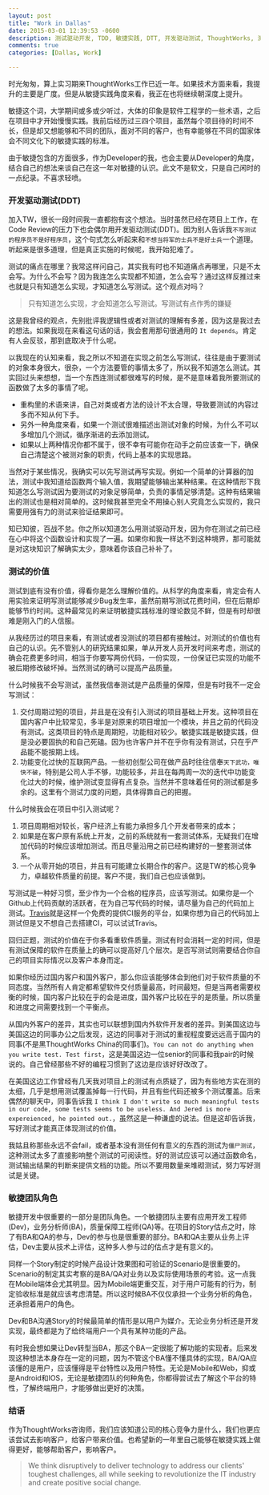 ```yaml
---
layout: post
title: "Work in Dallas"
date: 2015-03-01 12:39:53 -0600
description: 测试驱动开发, TDD, 敏捷实践, DTT, 开发驱动测试, ThoughtWorks, 测试的价值
comments: true
categories: [Dallas, Work]

---
```


时光匆匆，算上实习期来ThoughtWorks工作已近一年。如果技术方面来看，我提升的主要是广度。但是从敏捷实践角度来看，我正在也将继续朝深度上提升。

敏捷这个词，大学期间或多或少听过，大体的印象是软件工程学的一些术语，之后在项目中才开始慢慢实践。我前后经历过三四个项目，虽然每个项目待的时间不长，但是却又想能够和不同的团队，面对不同的客户，也有幸能够在不同的国家体会不同文化下的敏捷实践的标准。

由于敏捷包含的方面很多，作为Developer的我，也会主要从Developer的角度，结合自己的想法来谈自己在这一年对敏捷的认识。此文不是软文，只是自己闲时的一点纪录。不喜求轻喷。

<!-- more -->

### 开发驱动测试(DDT)

加入TW，很长一段时间我一直都抱有这个想法。当时虽然已经在项目上工作，在Code Review的压力下也会偶尔用开发驱动测试(DDT)。因为别人告诉我`不写测试的程序员不是好程序员`，这个句式怎么听起来和`不想当将军的士兵不是好士兵`一个道理。听起来是很多道理，但是真正实施的时候呢，我开始犯难了。

测试的痛点在哪里？我常这样问自己，其实我有时也不知道痛点再哪里，只是不太会写。为什么不会写？因为我连怎么实现都不知道，怎么会写？通过这样反推过来也就是只有知道怎么实现，才知道怎么写测试。这个观点对吗？

> 只有知道怎么实现，才会知道怎么写测试。写测试有点作秀的嫌疑

这是我曾经的观点，先别批评我逻辑性或者对测试的理解有多差，因为这是我过去的想法。如果我现在来看这句话的话，我会套用那句很通用的 `It depends`。肯定有人会反驳，那到底取决于什么呢。

以我现在的认知来看，我之所以不知道在实现之前怎么写测试，往往是由于要测试的对象本身很大，很杂，一个方法要管的事情太多了，所以我不知道怎么测试。其实回过头来想想，当一个东西连测试都很难写的时候，是不是意味着我所要测试的函数做了太多的事情了呢。

* 重构里的术语来讲，自己对类或者方法的设计不太合理，导致要测试的内容过多而不知从何下手。
* 另外一种角度来看，如果一个测试很难描述出测试对象的时候，为什么不可以多增加几个测试，循序渐进的去添加测试。
* 如果以上两种情况你都不属于，很不幸有可能你在动手之前应该查一下，确保自己清楚这个被测对象的职责，代码上基本的实现思路。

当然对于某些情况，我确实可以先写测试再写实现。例如一个简单的计算器的加法，测试中我知道给函数两个输入值，我期望能够输出某种结果。在这种情形下我知道怎么写测试因为要测试的对象足够简单，负责的事情足够清楚。这种有结果输出的测试也是相对简单的。这时候我甚至完全不用操心别人究竟怎么实现的，我只需要用强有力的测试来验证结果即可。

知已知彼，百战不怠。你之所以知道怎么用测试驱动开发，因为你在测试之前已经在心中将这个函数设计和实现了一遍。如果你和我一样达不到这种境界，那可能就是对这块知识了解确实太少，意味着你该自己补补了。

### 测试的价值

测试到底有没有价值，得看你是怎么理解价值的。从科学的角度来看，肯定会有人用实验来证明写测试能够减少Bug发生率，虽然前期写测试花费时间，但在后期却能够节约时间。这种最常见的来证明敏捷实践标准的理论数见不鲜，但是有时却很难是刚入门的人信服。

从我经历过的项目来看，有测试或者没测试的项目都有接触过。对测试的价值也有自己的认识。先不管别人的研究结果如果，单从开发人员开发时间来考虑，测试的确会花费更多时间，相当于你要写两份代码，一份实现，一份保证已实现的功能不被后期修改破坏掉。当然测试的确可以提高产品质量。

什么时候我不会写测试，虽然我信奉测试是产品质量的保障，但是有时我不一定会写测试：

1. 交付周期过短的项目，并且是在没有引入测试的项目基础上开发。这种项目在国内客户中比较常见，多半是对原来的项目增加一个模块，并且之前的代码没有测试。这类项目的特点是周期短，功能相对较少。敏捷实践是敏捷实践，但是没必要固执的和自己死磕。因为也许客户并不在乎你有没有测试，只在乎产品能不能按期上线。
2. 功能变化过快的互联网产品。一些初创型公司在做产品时往往信奉`天下武功，唯快不破`，特别是公司人手不够，功能较多，并且在每两周一次的迭代中功能变化过大的时候，维护测试变显得有点复杂。当然并不意味着任何的测试都是多余的。这里有个测试力度的问题，具体得靠自己的把握。

什么时候我会在项目中引入测试呢？

1. 项目周期相对较长，客户经济上有能力承担多几个开发者带来的成本；
2. 如果是在客户原有系统上开发，之前的系统就有一套测试体系，无疑我们在增加代码的时候应该增加测试。而且尽量沿用之前已经构建好的一整套测试体系。
3. 一个从零开始的项目，并且有可能建立长期合作的客户。这是TW的核心竞争力，卓越软件质量的前提。客户不提，我们自己也应该做到。

写测试是一种好习惯，至少作为一个合格的程序员，应该写测试。如果你是一个Github上代码贡献的活跃者，在为自己写代码的时候，请尽量为自己的代码加上测试。[Travis](https://travis-ci.org/repositories)就是这样一个免费的提供CI服务的平台，如果你想为自己的代码加上测试但是又不想自己去搭建CI，可以试试Travis。

回归正题，测试的价值在于你多看重软件质量。测试有时会消耗一定的时间，但是有测试保障的软件在质量上的确可以提高好几个层次。是否写测试则需要结合你自己的项目实际情况以及客户本身而定。

如果你经历过国内客户和国外客户，那么你应该能够体会到他们对于软件质量的不同态度。当然所有人肯定都希望软件交付质量最高，时间最短。但是当两者需要权衡的时候，国内客户比较在乎的会是进度，国外客户比较在乎的是质量。所以质量和进度之间需要找到一个平衡点。

从国内外客户的差异，其实也可以联想到国内外软件开发者的差异。到美国这边与美国这边的同事办公之后发现，这边的同事对于测试的重视程度要远远高于国内的同事(不是黑ThoughtWorks China的同事们)。`You can not do anything when you write test. Test first`，这是美国这边一位senior的同事和我pair的时候说的。自己曾经那些不好的编程习惯到了这边是应该好好改改了。

在美国这边工作曾经有几天我对项目上的测试有点质疑了，因为有些地方实在测的太细，几乎是想用测试覆盖掉每一行代码，并且有些代码还被多个测试覆盖。后来偶然的聊天中，同事告诉我 `I think I don't write so much meaningful tests in our code, some tests seems to be useless. And Jered is more expereienced, he pointed out.`，虽然这是一种谦虚的说法。但是这却告诉我，写好测试才能真正体现测试的价值。

我姑且称那些永远不会fail，或者基本没有测任何有意义的东西的测试为`僵尸测试`，这种测试太多了直接影响整个测试的可阅读性。好的测试应该可以通过函数命名，测试输出结果的判断来提供文档的功能。所以不要用数量来堆砌测试，努力写好测试是关键。

### 敏捷团队角色

敏捷开发中很重要的一部分是团队角色。一个敏捷团队主要有应用开发工程师(Dev)，业务分析师(BA)，质量保障工程师(QA)等。在项目的Story估点之时，除了有BA和QA的参与，Dev的参与也是很重要的部分。BA和QA主要从业务上评估，Dev主要从技术上评估，这种多人参与过的估点才是有意义的。

同样一个Story制定的时候产品设计效果图和可验证的Scenario是很重要的。Scenario的制定其实考察的是BA/QA对业务以及实际使用场景的考验。这一点我在Mobile端体会尤其明显。因为Mobile端更重交互，对于用户可能有的行为，制定验收标准是就应该考虑清楚。所以这时候BA不仅仅承担一个业务分析的角色，还承担着用户的角色。

Dev和BA沟通Story的时候最简单的情形是以用户为媒介。无论业务分析还是开发实现，最终都是为了给终端用户一个具有某种功能的产品。

有时我会想如果让Dev转型当BA，那这个BA一定很能了解功能的实现者。后来发现这种想法本身存在一定的问题，因为不管这个BA懂不懂具体的实现，BA/QA应该懂的是用户，应该懂得是平台特性以及用户特性。无论是Mobile和Web，抑或是Android和IOS，无论是敏捷团队的何种角色，你都得尝试去了解这个平台的特性，了解终端用户，才能够做出更好的决策。

### 结语

作为ThoughtWorks咨询师，我们应该知道公司的核心竞争力是什么，我们也更应该尝试去影响客户，给客户带来价值。也希望新的一年里自己能够在敏捷实践上做得更好，能够帮助客户，影响客户。

> We think disruptively to deliver technology to address our clients' toughest challenges, all while seeking to revolutionize the IT industry and create positive social change.
